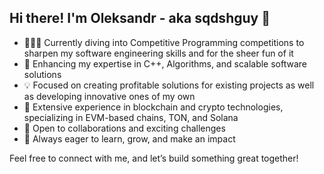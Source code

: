 ## Hi there! I'm Oleksandr - aka sqdshguy 👋

- 👨🏼‍💻 Currently diving into Competitive Programming competitions to sharpen my software engineering skills and for the sheer fun of it
- 🔢 Enhancing my expertise in C++, Algorithms, and scalable software solutions
- 💡 Focused on creating profitable solutions for existing projects as well as developing innovative ones of my own
- 🔗 Extensive experience in blockchain and crypto technologies, specializing in EVM-based chains, TON, and Solana
- 🤙 Open to collaborations and exciting challenges
- 🚀 Always eager to learn, grow, and make an impact

Feel free to connect with me, and let’s build something great together!
